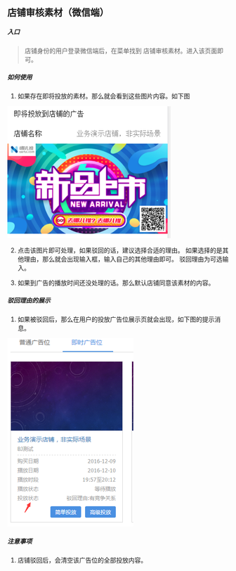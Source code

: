 ## 店铺审核素材（微信端）

##### 入口

> 店铺身份的用户登录微信端后，在菜单找到 店铺审核素材。进入该页面即可。


##### 如何使用

1. 如果存在即将投放的素材。那么就会看到这些图片内容。如下图
 
 ![](/assets/QQ截图20161209193419.png)

2. 点击该图片即可处理，如果驳回的话，建议选择合适的理由。 如果选择的是其他理由，那么就会出现输入框，输入自己的其他理由即可。 驳回理由为可选输入。

3. 如果到广告的播放时间还没处理的话。那么默认店铺同意该素材的内容。

##### 驳回理由的展示

1. 如果被驳回后，那么在用户的投放广告位展示页就会出现，如下图的提示消息。
 
 ![](/assets/QQ截图20161209201223.png)



##### 注意事项

1. 店铺驳回后，会清空该广告位的全部投放内容。